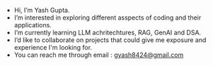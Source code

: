 -  Hi, I’m Yash Gupta.
-  I’m interested in exploring different asspects of coding and their applications.
-  I’m currently learning LLM achritechtures, RAG, GenAI and DSA.
-  I’d like to collaborate on projects that could give me exposure and experience I'm looking for.
-  You can reach me through email : gyash8424@gmail.com

<!---
gyash8424/gyash8424 is a ✨ special ✨ repository because its `README.md` (this file) appears on your GitHub profile.
You can click the Preview link to take a look at your changes.
--->
